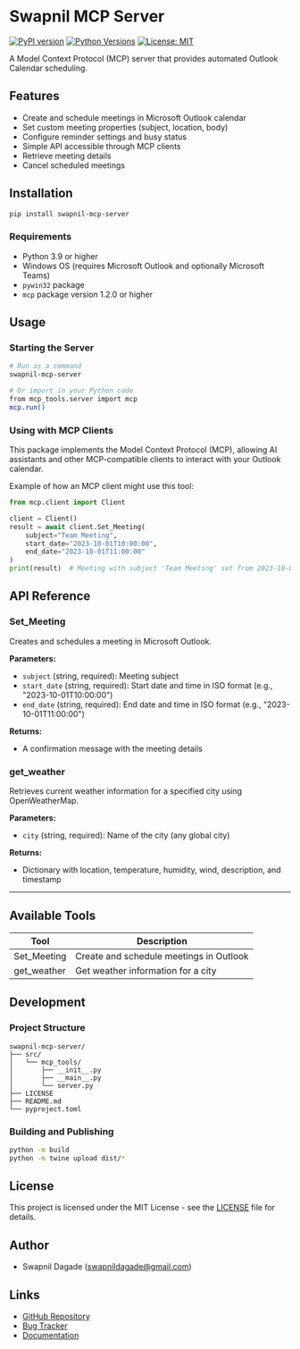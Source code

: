 # Swapnil MCP Server

[![PyPI version](https://img.shields.io/pypi/v/swapnil-mcp-server.svg)](https://pypi.org/project/swapnil-mcp-server/)
[![Python Versions](https://img.shields.io/pypi/pyversions/swapnil-mcp-server.svg)](https://pypi.org/project/swapnil-mcp-server/)
[![License: MIT](https://img.shields.io/badge/License-MIT-yellow.svg)](https://opensource.org/licenses/MIT)

A Model Context Protocol (MCP) server that provides automated Outlook Calendar scheduling.

## Features

- Create and schedule meetings in Microsoft Outlook calendar
- Set custom meeting properties (subject, location, body)
- Configure reminder settings and busy status
- Simple API accessible through MCP clients
- Retrieve meeting details
- Cancel scheduled meetings

## Installation

```bash
pip install swapnil-mcp-server
```

### Requirements

- Python 3.9 or higher
- Windows OS (requires Microsoft Outlook and optionally Microsoft Teams)
- `pywin32` package
- `mcp` package version 1.2.0 or higher

## Usage

### Starting the Server

```bash
# Run as a command
swapnil-mcp-server

# Or import in your Python code
from mcp_tools.server import mcp
mcp.run()
```

### Using with MCP Clients

This package implements the Model Context Protocol (MCP), allowing AI assistants and other MCP-compatible clients to interact with your Outlook calendar.

Example of how an MCP client might use this tool:

```python
from mcp.client import Client

client = Client()
result = await client.Set_Meeting(
    subject="Team Meeting",
    start_date="2023-10-01T10:00:00",
    end_date="2023-10-01T11:00:00"
)
print(result)  # Meeting with subject 'Team Meeting' set from 2023-10-01T10:00:00 to 2023-10-01T11:00:00.
```

## API Reference

### Set_Meeting

Creates and schedules a meeting in Microsoft Outlook.

**Parameters:**
- `subject` (string, required): Meeting subject
- `start_date` (string, required): Start date and time in ISO format (e.g., "2023-10-01T10:00:00")
- `end_date` (string, required): End date and time in ISO format (e.g., "2023-10-01T11:00:00")

**Returns:**
- A confirmation message with the meeting details

### get_weather

Retrieves current weather information for a specified city using OpenWeatherMap.

**Parameters:**
- `city` (string, required): Name of the city (any global city)

**Returns:**
- Dictionary with location, temperature, humidity, wind, description, and timestamp

---

## Available Tools

| Tool         | Description                                      |
|--------------|--------------------------------------------------|
| Set_Meeting  | Create and schedule meetings in Outlook          |
| get_weather  | Get weather information for a city               |

## Development

### Project Structure

```
swapnil-mcp-server/
├── src/
│   └── mcp_tools/
│       ├── __init__.py
│       ├── __main__.py
│       └── server.py
├── LICENSE
├── README.md
└── pyproject.toml
```

### Building and Publishing

```bash
python -m build
python -m twine upload dist/*
```

## License

This project is licensed under the MIT License - see the [LICENSE](LICENSE) file for details.

## Author

- Swapnil Dagade (swapnildagade@gmail.com)

## Links

- [GitHub Repository](https://github.com/swapnildagade/swapnil-mcp-server)
- [Bug Tracker](https://github.com/swapnildagade/swapnil-mcp-server/issues)
- [Documentation](https://github.com/swapnildagade/swapnil-mcp-server#readme)
